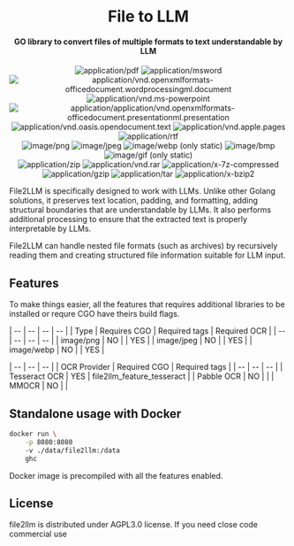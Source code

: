 <h1 align="center">
  <br>
  File to LLM
  <br>
</h1>
<h4 align="center">GO library to convert files of multiple formats to text understandable by LLM</h4>

<p align="center">
  <img alt="application/pdf" src="https://img.shields.io/badge/PDF-gray?style=for-the-badge">
  <img alt="application/msword" src="https://img.shields.io/badge/DOC-gray?style=for-the-badge">
  <img alt="application/vnd.openxmlformats-officedocument.wordprocessingml.document" src="https://img.shields.io/badge/DOCX-gray?style=for-the-badge">
  <img alt="application/vnd.ms-powerpoint" src="https://img.shields.io/badge/PPT-gray?style=for-the-badge">
  <img alt="application/application/vnd.openxmlformats-officedocument.presentationml.presentation" src="https://img.shields.io/badge/PPTX-gray?style=for-the-badge">
  <img alt="application/vnd.oasis.opendocument.text" src="https://img.shields.io/badge/ODT-gray?style=for-the-badge">
  <img alt="application/vnd.apple.pages" src="https://img.shields.io/badge/PAGES-gray?style=for-the-badge">
  <img alt="application/rtf" src="https://img.shields.io/badge/RTF-gray?style=for-the-badge">
  <br>
  <img alt="image/png" src="https://img.shields.io/badge/PNG-lightgray?style=for-the-badge">
  <img alt="image/jpeg" src="https://img.shields.io/badge/JPEG-lightgray?style=for-the-badge">
  <img alt="image/webp (only static)" src="https://img.shields.io/badge/WEBP-gray?style=for-the-badge">
  <img alt="image/bmp" src="https://img.shields.io/badge/WEBP-gray?style=for-the-badge">
  <img alt="image/gif (only static)" src="https://img.shields.io/badge/GIF-gray?style=for-the-badge">
  <br>
  <img alt="application/zip" src="https://img.shields.io/badge/ZIP-gray?style=for-the-badge">
  <img alt="application/vnd.rar" src="https://img.shields.io/badge/RAR-gray?style=for-the-badge">
  <img alt="application/x-7z-compressed" src="https://img.shields.io/badge/7Z-gray?style=for-the-badge">
  <img alt="application/gzip" src="https://img.shields.io/badge/GZ-gray?style=for-the-badge">
  <img alt="application/tar" src="https://img.shields.io/badge/TAR-gray?style=for-the-badge">
  <img alt="application/x-bzip2" src="https://img.shields.io/badge/BZ2-gray?style=for-the-badge">
</p>

File2LLM is specifically designed to work with LLMs. Unlike other Golang solutions, it preserves text location, padding, and formatting, adding structural boundaries that are understandable by LLMs. It also performs additional processing to ensure that the extracted text is properly interpretable by LLMs.

File2LLM can handle nested file formats (such as archives) by recursively reading them and creating structured file information suitable for LLM input.

## Features

To make things easier, all the features that requires additional libraries to be installed or requre CGO have theirs build flags.

| -- | -- | -- | -- |
| Type | Requires CGO | Required tags | Required OCR |
| -- | -- | -- | -- |
| image/png | NO |  | YES |
| image/jpeg | NO |  | YES |
| image/webp | NO |  | YES |


| -- | -- | -- |
| OCR Provider | Required CGO | Required tags |
| -- | -- | -- |
| Tesseract OCR | YES | file2llm_feature_tesseract |
| Pabble OCR | NO |  |
| MMOCR | NO | |

## Standalone usage with Docker

```bash
docker run \
    -p 8080:8080
    -v ./data/file2llm:/data
    ghc
```

Docker image is precompiled with all the features enabled.

## License
file2llm is distributed under AGPL3.0 license. If you need close code commercial use

